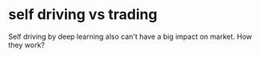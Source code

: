 # self driving vs trading
Self driving by deep learning also can't have a big impact on market. How they work?
